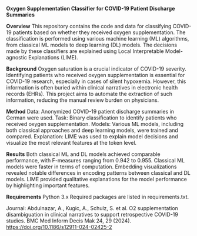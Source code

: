**Oxygen Supplementation Classifier for COVID-19 Patient Discharge Summaries**

**Overview**
This repository contains the code and data for classifying COVID-19 patients based on whether they received oxygen supplementation. The classification is performed using various machine learning (ML) algorithms, from classical ML models to deep learning (DL) models. The decisions made by these classifiers are explained using Local Interpretable Model-agnostic Explanations (LIME).

**Background**
Oxygen saturation is a crucial indicator of COVID-19 severity. Identifying patients who received oxygen supplementation is essential for COVID-19 research, especially in cases of silent hypoxemia. However, this information is often buried within clinical narratives in electronic health records (EHRs). This project aims to automate the extraction of such information, reducing the manual review burden on physicians.

**Method**
Data: Anonymized COVID-19 patient discharge summaries in German were used.
Task: Binary classification to identify patients who received oxygen supplementation.
Models: Various ML models, including both classical approaches and deep learning models, were trained and compared.
Explanation: LIME was used to explain model decisions and visualize the most relevant features at the token level.

**Results**
Both classical ML and DL models achieved comparable performance, with F-measures ranging from 0.942 to 0.955.
Classical ML models were faster in terms of computation.
Embedding visualizations revealed notable differences in encoding patterns between classical and DL models.
LIME provided qualitative explanations for the model performance by highlighting important features.


**Requirements**
Python 3.x
Required packages are listed in requirements.txt.

Journal: Abdulnazar, A., Kugic, A., Schulz, S. et al. O2 supplementation disambiguation in clinical narratives to support retrospective COVID-19 studies. BMC Med Inform Decis Mak 24, 29 (2024). https://doi.org/10.1186/s12911-024-02425-2
